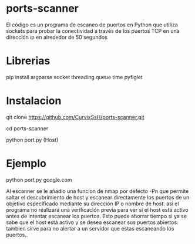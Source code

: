 # ports-scanner

El código es un programa de escaneo de puertos en Python que utiliza sockets para probar la conectividad a través de los puertos TCP en una dirección ip en alrededor de 50 segundos

# Librerias

pip install argparse socket threading queue time pyfiglet

# Instalacion

git clone https://github.com/CurvixSsH/ports-scanner.git

cd ports-scanner

python port.py (Host)

# Ejemplo

python port.py google.com

Al escanner se le añadio una funcion de nmap por defecto -Pn que permite saltar el descubrimiento de host y escanear directamente los puertos de un objetivo especificado mediante su dirección IP o nombre de host. asi el programa no realizará una verificación previa para ver si el host está activo antes de intentar escanear los puertos. Esto puede ahorrar tiempo si ya se sabe que el host está activo y se desea escanear sus puertos abiertos. tambien sirve para no alertar a un servidor que estas escaneando los puertos..
